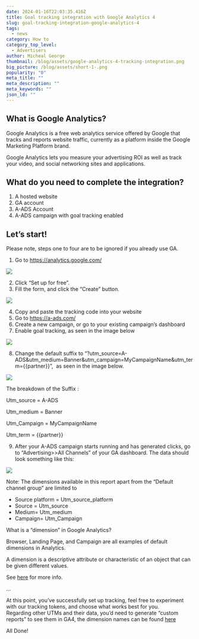 ```yaml
---
date: 2024-01-16T22:03:35.416Z
title: Goal tracking integration with Google Analytics 4
slug: goal-tracking-integration-google-analytics-4
tags:
  - news
category: How to
category_top_level:
  - Advertisers
author: Micheal George
thumbnail: /blog/assets/google-analytics-4-tracking-integration.png
big_picture: /blog/assets/short-1-.png
popularity: "0"
meta_title: ""
meta_description: ""
meta_keywords: ""
json_ld: ""
---
```

## What is Google Analytics?

Google Analytics is a free web analytics service offered by Google that tracks and reports website traffic, currently as a platform inside the Google Marketing Platform brand.

Google Analytics lets you measure your advertising ROI as well as track your video, and social networking sites and applications.

## What do you need to complete the integration?

1. A hosted website
2. GA account
3. A-ADS Account
4. A-ADS campaign with goal tracking enabled



## Let’s start!

Please note, steps one to four are to be ignored if you already use GA.

1. Go to  <https://analytics.google.com/>

![](https://lh7-us.googleusercontent.com/tVcQ2iYKQeoCKf-z4QPgQHyA1Y1eHYdH8_fhqhkcWLTjNNT2-jcCYFxNaX6MsFBcHQ_G7STfeOEHWf5Vi_xlH50K1I4-G5SmJ78OSL-8mVR14wl0lIoTk8NwoBWagMAEbwGULkPMB0moESv6vgoCmd4)

2. Click “Set up for free”.
3. Fill the form, and click the “Create” button.

![](https://lh7-us.googleusercontent.com/z3awPjHrqjmwEtVuSwR0rXRwSML7t02dRMMhJ43lAzTjYJYp8vgDUTGebruVdyN0bsaHDkmbK2g0EI4Wkfdoet5M2yN2X8Kc0wbanTgZL_VOLoMUA3yw8UFiFjlVG3ljCmBxWvbZMpNfizStPw7M02I)

4. Copy and paste the tracking code into your website
5. Go to <https://a-ads.com/> 
6. Create a new campaign, or go to your existing campaign’s dashboard
7. Enable goal tracking, as seen in the image below

![](https://lh7-us.googleusercontent.com/Sf4-RKa4F5XBDJpXU9yOygRhOvF6JdLYbLse6M1rMMY3KTN8BFAI36z1nsiz2Mhd0uoJakyfLredXEdArMAc56lH1M6Cd401jY2F5RyF3II7AZJU9OTEPX8OhzQin8IYdIdp0Ne5DLGuvvEEOROH7Ao)

8. Change the default suffix to “?utm_source=A-ADS&utm_medium=Banner&utm_campaign=MyCampaignName&utm_term={{partner}}”,  as seen in the image below.

![](https://lh7-us.googleusercontent.com/gavcwM67l4mom14uOCrefu6_OmvxNAJqiAA_ahQhsP9JEtiHKyF_MdXrFXoTXQsuVNeyuxCsg6FYFN-ot-alsWThV-2kBFfnYf2i97GFmoole3JF83jwem3Jg5UC3wk7xNjf6hYr8ZprkR_gG1dU_8Y)

The breakdown of the Suffix :

Utm_source = A-ADS

Utm_medium = Banner

Utm_Campaign = MyCampaignName

Utm_term = {{partner}}

9. After your A-ADS campaign starts running and has generated clicks, go to “Advertising>>All Channels” of your GA dashboard. The data should look something like this:

![](https://lh7-us.googleusercontent.com/qcLrhuKCmV5Yp7Gg97hyLS3QjoSGqVGB8OZngcOA87j7CnZKZc3A-abIUCAcKCGoaQXk_7K3FQz50M-lcAKltH64bNVc2VVto15Mwyso9zZO1Mb50Fx-QTwE5WHEc2PbgZX8FBSXHE8U070j52PEj7Q)

Note: The dimensions available in this report apart from the “Default channel group” are limited to

* Source platform = Utm_source_platform
* Source = Utm_source
* Medium= Utm_medium
* Campaign= Utm_Campaign

What is a “dimension” in Google Analytics?

Browser, Landing Page, and Campaign are all examples of default dimensions in Analytics.

A dimension is a descriptive attribute or characteristic of an object that can be given different values.

See [here](https://support.google.com/analytics/answer/1033861?hl=en#zippy=%2Cin-this-article) for more info.

…

At this point, you’ve successfully set up tracking, feel free to experiment with our tracking tokens, and choose what works best for you.\
Regarding other UTMs and their data, you’d need to generate “custom reports” to see them in GA4, the dimension names can be found [here](https://support.google.com/analytics/answer/11242870?hl=en)

All Done!